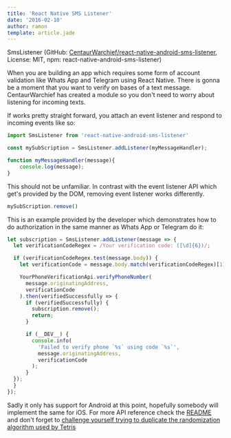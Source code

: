 ```yaml
---
title: 'React Native SMS Listener'
date: '2016-02-10'
author: ramon
template: article.jade
---
```


SmsListener (GitHub: [CentaurWarchief/react-native-android-sms-listener](https://github.com/CentaurWarchief/react-native-android-sms-listener), License: MIT, npm: react-native-android-sms-listener)

When you are building an app which requires some form of account validation like Whats App and Telegram using React Native.
There is gonna be a moment that you want to verify on bases of a text message.
CentaurWarchief has created a module so you don't need to worry about listening for incoming texts.

If works pretty straight forward, you attach an event listener and respond to incoming events like so:

```javascript
import SmsListener from 'react-native-android-sms-listener'

const mySubScription = SmsListener.addListener(myMessageHandler);

function myMessageHandler(message){
    console.log(message);
}

```

This should not be unfamiliar.
In contrast with the event listener API which get's provided by the DOM, removing event listener works differently.

```javascript
mySubScription.remove()
```

This is an example provided by the developer which demonstrates how to do authorization in the same manner as Whats App or Telegram do it:

```javascript
let subscription = SmsListener.addListener(message => {
  let verificationCodeRegex = /Your verification code: ([\d]{6})/;

  if (verificationCodeRegex.test(message.body)) {
    let verificationCode = message.body.match(verificationCodeRegex)[1];

    YourPhoneVerificationApi.verifyPhoneNumber(
      message.originatingAddress,
      verificationCode
    ).then(verifiedSuccessfully => {
      if (verifiedSuccessfully) {
        subscription.remove();
        return;
      }

      if (__DEV__) {
        console.info(
          'Failed to verify phone `%s` using code `%s`',
          message.originatingAddress,
          verificationCode
        );
      }
  });
  }
});
```
Sadly it only has support for Android at this point, hopefully somebody will implement the same for iOS.
For more API reference check the [README](https://github.com/CentaurWarchief/react-native-android-sms-listener) and don't forget to [challenge yourself trying to duplicate the randomization algorithm used by Tetris](http://daily-javascript.com/challenges/tetris-bag/)

